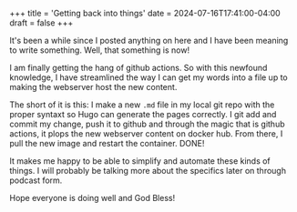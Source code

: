 +++
title = 'Getting back into things'
date = 2024-07-16T17:41:00-04:00
draft = false
+++

It's been a while since I posted anything on here and I have been meaning to write something. Well, that something is now!

I am finally getting the hang of github actions. So with this newfound knowledge, I have streamlined the way I can get my words into a file up to making the webserver host the new content.

The short of it is this: I make a new `.md` file in my local git repo with the proper syntaxt so Hugo can generate the pages correctly. I git add and commit my change, push it to github and through the magic that is github actions, it plops the new webserver content on docker hub. From there, I pull the new image and restart the container. DONE!

It makes me happy to be able to simplify and automate these kinds of things. I will probably be talking more about the specifics later on through podcast form.

Hope everyone is doing well and God Bless!
